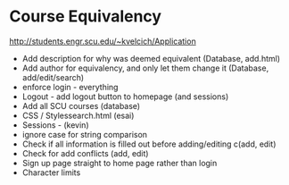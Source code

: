 # Course Equivalency

http://students.engr.scu.edu/~kvelcich/Application

* Add description for why was deemed equivalent (Database, add.html)
* Add author for equivalency, and only let them change it (Database, add/edit/search)
* enforce login - everything
* Logout - add logout button to homepage (and sessions)
* Add all SCU courses (database)
* CSS / Stylessearch.html (esai)
* Sessions - (kevin)
* ignore case for string comparison
* Check if all information is filled out before adding/editing c(add, edit)
* Check for add conflicts (add, edit) 
* Sign up page straight to home page rather than login
* Character limits
